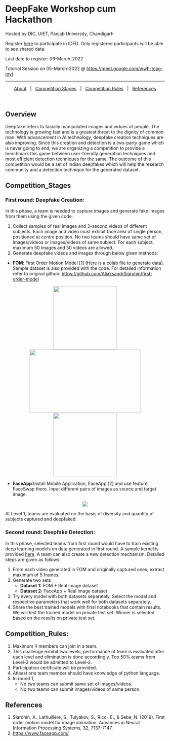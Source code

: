 # DeepFake Workshop cum Hackathon

Hosted by DIC, UIET, Panjab University, Chandigarh

Register [here](https://dare2compete.com/p/idfd-challenge-265681) to participate in IDFD. Only registered participants will be able to see shared data.

Last date to register: 06-March-2022

Tutorial Session on 05-March-2022 @ https://meet.google.com/wwh-tcag-myt

<hr>

<p align="center">
  <a href="#Overview">About</a> &#xa0; | &#xa0; 
  <a href="#Competition_Stages">Competition Stages</a> &#xa0; | &#xa0;
  <a href="#Competition_Rules">Competition Rules</a> &#xa0; | &#xa0;
  <a href="#References" >References</a>
</p>

<br>

## Overview
Deepfake refers to facially manipulated images and vidoes of people. The technology is growing fast and is a greatest threat to the dignity of common man. With advancement in AI technology, deepfake creation techniques are also improving. Since this creation and detection is a two-party game which is never going to end, we are organizing a competition to provide a benchmark this game between user-friendly generation techniques and most efficient detection techniques for the same. The outcome of this competition would be a set of Indian deepfakes which will help the research community and a detection technique for the generated dataset.

## Competition_Stages

### First round: Deepfake Creation:
In this phase, a team is needed to capture images and generate fake images from them using the given code. 
1. Collect samples of real images and 3-second videos of different subjects. Each image and video must exhibit face area of single person, positioned at centre position. No two teams should have same set of images/videos or images/videos of same subject. For each subject, maximum 50 images and 50 videos are allowed. 
2. Generate deepfake videos and images through below given methods: 
- **FOM**: First Order Motion Model [1] ([Here](https://colab.research.google.com/drive/1cniN2Tm9yqmZE6XfDtMzLVSouY1e7S7e?usp=sharing) is a colab file to generate data). Sample dataset is also provided with the code. For detailed information refer to original github: https://github.com/AliaksandrSiarohin/first-order-model

<p align="center">
<img src = "https://user-images.githubusercontent.com/54838730/147690041-869fd427-2826-4c6b-9d45-1717c6fde1db.gif" width="200" height="200"/> <img src= "https://user-images.githubusercontent.com/54838730/147691508-3937a775-e4c9-4b41-b691-09ba404b3282.png" width="350" height="200"/> <img src="https://user-images.githubusercontent.com/54838730/147690060-ca5c4822-d2af-4e11-a844-b0ce933360d9.gif" width="200" height="200"/>
</p>
   
 - **FaceApp**:Install Mobile Application, FaceApp [2] and use feature FaceSwap there. Input different pairs of images as source and target image.

<p align="center">
  <img src="https://user-images.githubusercontent.com/54838730/147633573-414c347f-aca4-4335-97a9-c66e75226795.png" />
</p>

At Level 1, teams are evaluated on the basis of diversity and quantity of subjects captured and deepfaked.

### Second round: Deepfake Detection:
In this phase, selected teams from first round would have to train existing deep learning models on data generated in first round. A sample kernel is provided [here](https://colab.research.google.com/drive/1gvWIA3YrpmQlOmCSDabMVcScM_nMAQWz?usp=sharing). A team can also create a new detection mechanism. Detailed steps are given as follows:
1. From each video generated in FOM and originally captured ones, extract maximum of 5 frames.
2. Generate two sets 
   - **Dataset 1:** FOM + Real image dataset
   - **Dataset 2:** FaceApp + Real image dataset 
4. Try every model with both datasets separately. Select the model and respective parameters that work well for both datasets separately.  
5. Share the best trained models with final notebooks that contain results. We will test the trained model on private test set. Winner is selected based on the results on private test set.

## Competition_Rules:
1. Maximum 4 members can join in a team. 
2. This challenge exhibit two levels; performance of team is evaluated after each level and elimination is done accordingly. Top 50% teams from Level-2 would be admitted to Level-2. 
3. Participation certificate will be provided.
4. Atleast one team member should have knowledge of python language.
5. In round 1,
    - No two teams can submit same set of images/videos.
    - No two teams can submit images/videos of same person.


## References
1. Siarohin, A., Lathuilière, S., Tulyakov, S., Ricci, E., & Sebe, N. (2019). First order motion model for image animation. Advances in Neural Information Processing Systems, 32, 7137-7147.
2. https://www.faceapp.com/
